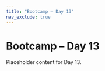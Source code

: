 ```yaml
---
title: "Bootcamp – Day 13"
nav_exclude: true
---
```


# Bootcamp – Day 13

Placeholder content for Day 13.
